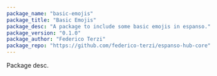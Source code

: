 ```yaml
---
package_name: "basic-emojis"
package_title: "Basic Emojis"
package_desc: "A package to include some basic emojis in espanso."
package_version: "0.1.0"
package_author: "Federico Terzi"
package_repo: "https://github.com/federico-terzi/espanso-hub-core"
---
```

Package desc.